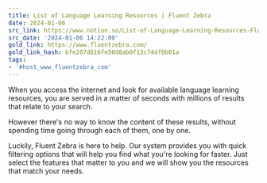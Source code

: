 ```yaml
---
title: List of Language Learning Resources | Fluent Zebra
date: 2024-01-06
src_link: https://www.notion.so/List-of-Language-Learning-Resources-Fluent-Zebra-5c3cee6bc99a4208906cd3caa424b8b3
src_date: '2024-01-06 14:22:00'
gold_link: https://www.fluentzebra.com/
gold_link_hash: bfe287d616fe50d8ab0f13c74df0b01a
tags:
- '#host_www_fluentzebra_com'
---
```


When you access the internet and look for available language learning resources, you are served in a matter of seconds with millions of results that relate to your search.  

  

However there's no way to know the content of these results, without spending time going through each of them, one by one.  

  

Luckily, Fluent Zebra is here to help. Our system provides you with quick filtering options that will help you find what you're looking for faster. Just select the features that matter to you and we will show you the resources that match your needs.